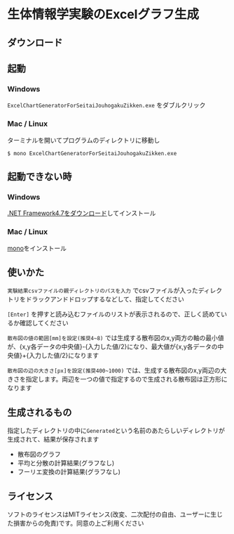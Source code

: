 # 生体情報学実験のExcelグラフ生成

## ダウンロード

## 起動

### Windows

`ExcelChartGeneratorForSeitaiJouhogakuZikken.exe` をダブルクリック

### Mac / Linux

ターミナルを開いてプログラムのディレクトリに移動し

`$ mono ExcelChartGeneratorForSeitaiJouhogakuZikken.exe`

## 起動できない時

### Windows

[.NET Framework4.7をダウンロード](https://dotnet.microsoft.com/download/thank-you/net472)してインストール


### Mac / Linux

[mono](https://www.mono-project.com/download/stable/#download-mac)をインストール

## 使いかた

`実験結果csvファイルの親ディレクトリのパスを入力` でcsvファイルが入ったディレクトリをドラックアンドドロップするなどして、指定してください

`[Enter]` を押すと読み込むファイルのリストが表示されるので、正しく読めているか確認してください

`散布図の値の範囲[mm]を設定(推奨4~8)` では生成する散布図のx,y両方の軸の最小値が、{x,y各データの中央値}-{入力した値/2}になり、最大値が{x,y各データの中央値}+{入力した値/2}になります

`散布図の辺の大きさ[px]を設定(推奨400~1000)` では、生成する散布図のx,y両辺の大きさを指定します。両辺を一つの値で指定するので生成される散布図は正方形になります

## 生成されるもの

指定したディレクトリの中に`Generated`という名前のあたらしいディレクトリが生成されて、結果が保存されます

- 散布図のグラフ
- 平均と分散の計算結果(グラフなし)
- フーリエ変換の計算結果(グラフなし)

## ライセンス

ソフトのライセンスはMITライセンス(改変、二次配付の自由、ユーザーに生じた損害からの免責)です。同意の上ご利用ください
